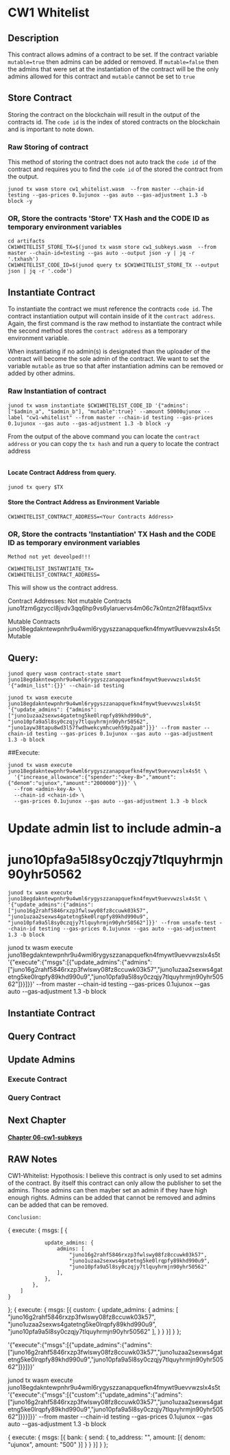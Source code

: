 # CW1 Whitelist

## Description

This contract allows admins of a contract to be set. If the contract variable `mutable=true` then admins can be added or removed. If `mutable=false` then the admins that were set at the instantiation of the contract will be the only admins allowed for this contract and `mutable` cannot be set to `true`

## Store Contract

Storing the contract on the blockchain will result in the output of the contracts id. The `code id` is the index of stored contracts on the blockchain and is important to note down.

### Raw Storing of contract
This method of storing the contract does not auto track the `code id` of the contract and requires you to find the `code id` of the stored the contract from the output.

```
junod tx wasm store cw1_whitelist.wasm  --from master --chain-id testing --gas-prices 0.1ujunox --gas auto --gas-adjustment 1.3 -b block -y
```
   

### OR, Store the contracts 'Store' TX Hash and the CODE ID as temporary environment variables
```
cd artifacts
CW1WHITELIST_STORE_TX=$(junod tx wasm store cw1_subkeys.wasm  --from master --chain-id=testing --gas auto --output json -y | jq -r '.txhash')
CW1WHITELIST_CODE_ID=$(junod query tx $CW1WHITELIST_STORE_TX --output json | jq -r '.code')
```
 

## Instantiate Contract
To instantiate the contract we must reference the contracts `code id`. The contract instantiation output will contain inside of it the `contract address`. Again, the first command is the raw method to instantiate the contract while the second method stores the `contract address` as a temporary environment variable.

When instantiating if no admin(s) is designated than the uploader of the contract will become the sole admin of the contract. We want to set the variable `mutable` as true so that after instantiation admins can be removed or added by other admins.

### Raw Instantiation of contract

```
junod tx wasm instantiate $CW1WHITELIST_CODE_ID '{"admins":["$admin_a", "$admin_b"], "mutable":true}' --amount 50000ujunox --label "cw1-whitelist" --from master --chain-id testing --gas-prices 0.1ujunox --gas auto --gas-adjustment 1.3 -b block -y
```

From the output of the above command you can locate the `contract address` or you can copy the `tx hash` and run a query to locate the contract address

```

```

#### Locate Contract Address from query.
```
junod tx query $TX
```
#### Store the Contract Address as Environment Variable
```
CW1WHITELIST_CONTRACT_ADDRESS=<Your Contracts Address>
```

### OR, Store the contracts 'Instantiation' TX Hash and the CODE ID as temporary environment variables
```
Method not yet deveolped!!!

CW1WHITELIST_INSTANTIATE_TX=
CW1WHITELIST_CONTRACT_ADDRESS=
```

This will show us the contract address.

 Contract Addresses: 
 Not mutable Contracts
 juno1fzm6gzyccl8jvdv3qq6hp9vs6ylaruervs4m06c7k0ntzn2f8faqxt5lvx 


 Mutable Contracts
 juno18egdakntewpnhr9u4wml6rygyszzanapquefkn4fmywt9uevvwzslx4s5t Mutable





## Query:
```
junod query wasm contract-state smart juno18egdakntewpnhr9u4wml6rygyszzanapquefkn4fmywt9uevvwzslx4s5t '{"admin_list":{}}' --chain-id testing
```

```
junod tx wasm execute juno18egdakntewpnhr9u4wml6rygyszzanapquefkn4fmywt9uevvwzslx4s5t '{"update_admins": {"admins":["juno1uzaa2sexws4gatetng5ke0lrqpfy89khd990u9", "juno10pfa9a5l8sy0czqjy7tlquyhrmjn90yhr50562", "juno1ayw38tapu8wd3l57fwdhwekcymhcueh59p2pa8"]}}' --from master --chain-id testing --gas-prices 0.1ujunox --gas auto --gas-adjustment 1.3 -b block
```

##Execute:

```
junod tx wasm execute juno18egdakntewpnhr9u4wml6rygyszzanapquefkn4fmywt9uevvwzslx4s5t \
  '{"increase_allowance":{"spender":"<key-B>","amount":{"denom":"ujunox","amount":"2000000"}}}' \
  --from <admin-key-A> \
  --chain-id <chain-id> \
  --gas-prices 0.1ujunox --gas auto --gas-adjustment 1.3 -b block 
```



# Update admin list to include admin-a
# juno10pfa9a5l8sy0czqjy7tlquyhrmjn90yhr50562

`junod tx wasm execute juno18egdakntewpnhr9u4wml6rygyszzanapquefkn4fmywt9uevvwzslx4s5t \
'{"update_admins":{"admins":["juno16g2rahf5846rxzp3fwlswy08fz8ccuwk03k57", "juno1uzaa2sexws4gatetng5ke0lrqpfy89khd990u9", "juno10pfa9a5l8sy0czqjy7tlquyhrmjn90yhr50562"]}}' --from unsafe-test --chain-id testing --gas-prices 0.1ujunox --gas auto --gas-adjustment 1.3 -b block `

junod tx wasm execute juno18egdakntewpnhr9u4wml6rygyszzanapquefkn4fmywt9uevvwzslx4s5t '{"execute":{"msgs":[{"update_admins":{"admins":["juno16g2rahf5846rxzp3fwlswy08fz8ccuwk03k57","juno1uzaa2sexws4gatetng5ke0lrqpfy89khd990u9","juno10pfa9a5l8sy0czqjy7tlquyhrmjn90yhr50562"]}}]}}' --from master --chain-id testing --gas-prices 0.1ujunox --gas auto --gas-adjustment 1.3 -b block 
 


## Instantiate Contract

## Query Contract


## Update Admins
### Execute Contract

### Query Contract






## Next Chapter
#### [Chapter 06-cw1-subkeys](https://github.com/crispycret/cw-plus-walkthrough/blob/main/06-cw1-subkeys.md)






## RAW Notes




CW1-Whitelist:
    Hypothosis: 
        I believe this contract is only used to set admins of the contract.
        By itself this contract can only allow the publisher to set the admins. 
        Those admins can then mayber set an admin if they have high enough rights.
        Admins can be added that cannot be removed and admins can be added that can be removed.

    Conclusion:


{
    execute: {
        msgs: [
            {

                update_admins: {
                    admins: [
                        "juno16g2rahf5846rxzp3fwlswy08fz8ccuwk03k57", 
                        "juno1uzaa2sexws4gatetng5ke0lrqpfy89khd990u9", 
                        "juno10pfa9a5l8sy0czqjy7tlquyhrmjn90yhr50562"
                    ],
                },
            },
        ]
    }
};
{
    execute: {
        msgs: [{
            custom: {
                update_admins: {
                    admins: [
                        "juno16g2rahf5846rxzp3fwlswy08fz8ccuwk03k57", 
                        "juno1uzaa2sexws4gatetng5ke0lrqpfy89khd990u9", 
                        "juno10pfa9a5l8sy0czqjy7tlquyhrmjn90yhr50562"
                    ],
                }
            }
        }]
    }
};


'{"execute":{"msgs":[{"update_admins":{"admins":["juno16g2rahf5846rxzp3fwlswy08fz8ccuwk03k57","juno1uzaa2sexws4gatetng5ke0lrqpfy89khd990u9","juno10pfa9a5l8sy0czqjy7tlquyhrmjn90yhr50562"]}}]}}'

junod tx wasm execute juno18egdakntewpnhr9u4wml6rygyszzanapquefkn4fmywt9uevvwzslx4s5t '{"execute":{"msgs":[{"custom":{"update_admins":{"admins":["juno16g2rahf5846rxzp3fwlswy08fz8ccuwk03k57","juno1uzaa2sexws4gatetng5ke0lrqpfy89khd990u9","juno10pfa9a5l8sy0czqjy7tlquyhrmjn90yhr50562"]}}}]}}' --from master --chain-id testing --gas-prices 0.1ujunox --gas auto --gas-adjustment 1.3 -b block 



{
  execute: {
    msgs: [{
      bank: {
        send: {
          to_address: "<key-C>",
          amount: [{
            denom: "ujunox",
            amount: "500"
          }]
        }
      }
    }]
  }
};







